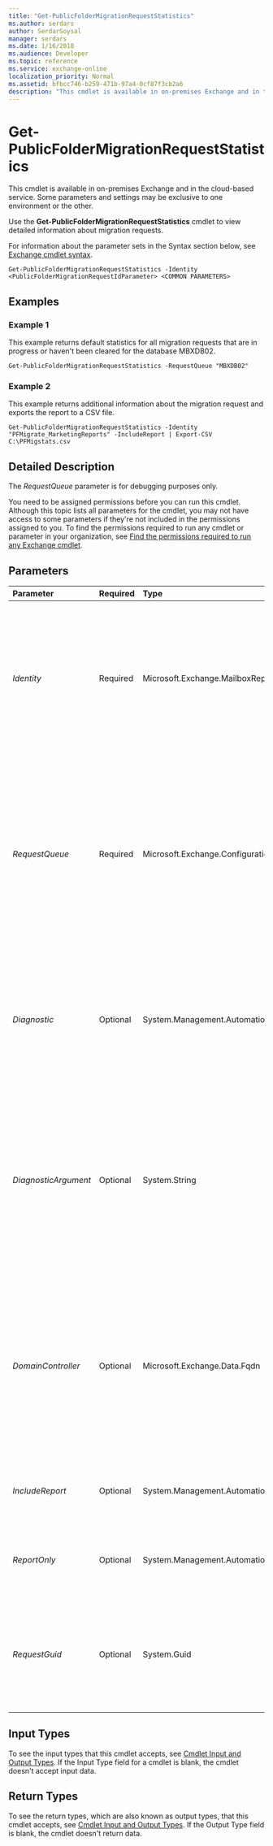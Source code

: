 ```yaml
---
title: "Get-PublicFolderMigrationRequestStatistics"
ms.author: serdars
author: SerdarSoysal
manager: serdars
ms.date: 1/16/2018
ms.audience: Developer
ms.topic: reference
ms.service: exchange-online
localization_priority: Normal
ms.assetid: bfbcc746-b259-471b-97a4-0cf87f3cb2a6
description: "This cmdlet is available in on-premises Exchange and in the cloud-based service. Some parameters and settings may be exclusive to one environment or the other."
---
```


# Get-PublicFolderMigrationRequestStatistics

This cmdlet is available in on-premises Exchange and in the cloud-based service. Some parameters and settings may be exclusive to one environment or the other. 
  
Use the **Get-PublicFolderMigrationRequestStatistics** cmdlet to view detailed information about migration requests.
  
For information about the parameter sets in the Syntax section below, see [Exchange cmdlet syntax](https://technet.microsoft.com/library/bb123552.aspx). 
  
```
Get-PublicFolderMigrationRequestStatistics -Identity <PublicFolderMigrationRequestIdParameter> <COMMON PARAMETERS>

```

## Examples
<a name="Examples"> </a>

### Example 1

This example returns default statistics for all migration requests that are in progress or haven't been cleared for the database MBXDB02.
  
```
Get-PublicFolderMigrationRequestStatistics -RequestQueue "MBXDB02"
```

### Example 2

This example returns additional information about the migration request and exports the report to a CSV file.
  
```
Get-PublicFolderMigrationRequestStatistics -Identity "PFMigrate_MarketingReports" -IncludeReport | Export-CSV C:\PFMigstats.csv
```

## Detailed Description
<a name="DetailedDescription"> </a>

The  _RequestQueue_ parameter is for debugging purposes only.
  
You need to be assigned permissions before you can run this cmdlet. Although this topic lists all parameters for the cmdlet, you may not have access to some parameters if they're not included in the permissions assigned to you. To find the permissions required to run any cmdlet or parameter in your organization, see [Find the permissions required to run any Exchange cmdlet](https://technet.microsoft.com/library/mt432940.aspx).
  
## Parameters
<a name="DetailedDescription"> </a>

|**Parameter**|**Required**|**Type**|**Description**|
|:-----|:-----|:-----|:-----|
| _Identity_ <br/> |Required  <br/> |Microsoft.Exchange.MailboxReplicationService.PublicFolderMigrationRequestIdParameter  <br/> | The _Identity_ parameter specifies the identity of the public folder migration request. You can use one of the following values: <br/>  GUID <br/>  Name <br/>  This parameter can't be used in conjunction with the _RequestQueue_ or _RequestGuid_ parameter. <br/> |
| _RequestQueue_ <br/> |Required  <br/> |Microsoft.Exchange.Configuration.Tasks.DatabaseIdParameter  <br/> | This parameter is available only in on-premises Exchange. <br/>  The _RequestQueue_ parameter identifies the request based on the mailbox database where the request is being run. You can use any value that uniquely identifies the database. For example: <br/>  Database GUID <br/>  Database name <br/>  You can't use this parameter with the _Identity_ parameter. <br/> |
| _Diagnostic_ <br/> |Optional  <br/> |System.Management.Automation.SwitchParameter  <br/> |The  _Diagnostic_ switch specifies whether to return extremely detailed information in the results. Typically, you use this switch only at the request of Microsoft Customer Service and Support to troubleshoot problems. <br/> |
| _DiagnosticArgument_ <br/> |Optional  <br/> |System.String  <br/> |The  _DiagnosticArgument_ parameter modifies the results that are returned by using the _Diagnostic_ switch. Typically, you use the _Diagnostic_ switch and the _DiagnosticArgument_ parameter only at the request of Microsoft Customer Service and Support to troubleshoot problems. <br/> |
| _DomainController_ <br/> |Optional  <br/> |Microsoft.Exchange.Data.Fqdn  <br/> |This parameter is available only in on-premises Exchange.  <br/> The  _DomainController_ parameter specifies the domain controller that's used by this cmdlet to read data from or write data to Active Directory. You identify the domain controller by its fully qualified domain name (FQDN). For example, `dc01.contoso.com`.  <br/> |
| _IncludeReport_ <br/> |Optional  <br/> |System.Management.Automation.SwitchParameter  <br/> |The  _IncludeReport_ switch specifies whether to return additional details, which can be used for troubleshooting. <br/> |
| _ReportOnly_ <br/> |Optional  <br/> |System.Management.Automation.SwitchParameter  <br/> |The  _ReportOnly_ switch returns the results as an array of report entries. You don't need to specify a value with this switch. <br/> |
| _RequestGuid_ <br/> |Optional  <br/> |System.Guid  <br/> |This parameter is available only in on-premises Exchange.  <br/> The  _RequestGuid_ parameter specifies the GUID of a migration request. <br/> This parameter can't be used in conjunction with the  _Identity_ parameter. <br/> |
   
## Input Types
<a name="InputTypes"> </a>

To see the input types that this cmdlet accepts, see [Cmdlet Input and Output Types](http://go.microsoft.com/fwlink/p/?linkId=616387). If the Input Type field for a cmdlet is blank, the cmdlet doesn't accept input data. 
  
## Return Types
<a name="ReturnTypes"> </a>

To see the return types, which are also known as output types, that this cmdlet accepts, see [Cmdlet Input and Output Types](http://go.microsoft.com/fwlink/p/?linkId=616387). If the Output Type field is blank, the cmdlet doesn't return data. 
  

